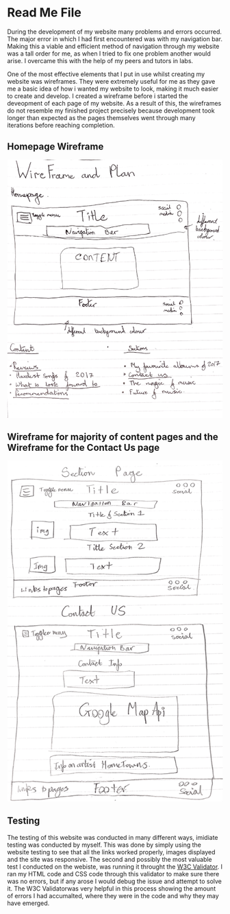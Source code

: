 <h1>Read Me File</h1>

<div>
	<p>
	During the development of my website many problems and errors occurred. 
	The major error in which I had first encountered was with my navigation bar. 
	Making this a viable and efficient method of navigation through my website was a tall order for me, 
	as when I tried to fix one problem another would arise. I overcame this with the help of my peers and tutors in labs.
	</p>
</div>

<div>
	<p>
	One of the most effective elements that I put in use whilst creating my website was wireframes.
	They were extremely useful for me as they gave me a basic idea of how i wanted my website to look,
	making it much easier to create and develop. I created a wireframe before i started the deveopment of each page of my website.
	As a result of this, the wireframes do not resemble my finished project precisely because development took longer than expected 
	as the pages themselves went through many iterations before reaching completion.
	</p>
</div>

<h2>Homepage Wireframe</h2>
<img src="images/WireFrame1.jpg" alt="Homepage Wireframe"/>

<h2>Wireframe for majority of content pages and the Wireframe for the Contact Us page</h2>
<img src="images/WireFrame2.jpg" alt="Content and Contact Us Wireframes"/>

<h2> Testing </h2>
<div>
	<p>
	The testing of this website was conducted in many different ways, imidiate testing was conducted by myself. This was done by simply using the website
	testing to see that all the links worked properly, images displayed and the site was responsive. The second and possibly the most valuable test 
	I conducted on the webiste, was running it throught the <a href="https://validator.w3.org/">W3C Validator</a>. I ran my HTML code and CSS code through this 
	validator to make sure there was no errors, but if any arose I would debug the issue and attempt to solve it. The W3C Validatorwas very helpful in this process 
	showing the amount of errors I had accumalted, where they were in the code and why they may have emerged.
	</p>
</div>